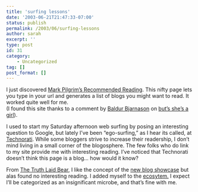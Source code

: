 ```yaml
---
title: 'surfing lessons'
date: '2003-06-21T21:47:33-07:00'
status: publish
permalink: /2003/06/surfing-lessons
author: sarah
excerpt: ''
type: post
id: 31
category:
    - Uncategorized
tag: []
post_format: []
---
```

I just discovered [Mark Pilgrim’s Recommended Reading](http://diveintomark.org/newdoor/). This nifty page lets you type in your url and generates a list of blogs you might want to read. It worked quite well for me.  
(I found this site thanks to a comment by [Baldur Bjarnason](http://www.unishade.com/cgi-bin/index.cgi) on [but’s she’s a girl](http://www.rousette.org.uk/mt-static/blog/archives/000056.html)).

I used to start my Saturday afternoon web surfing by posing an interesting question to Google, but lately I’ve been “ego-surfing,” as I hear its called, at [Technorati](http://www.technorati.com/). While some bloggers strive to increase their readership, I don’t mind living in a small corner of the blogosphere. The few folks who do link to my site provide me with interesting reading. I’ve noticed that Technorati doesn’t think this page is a blog… how would it know?

From [The Truth Laid Bear](http://www.truthlaidbear.com/), I like the concept of the [new blog showcase](http://www.truthlaidbear.com/newblogshowcase.php) but alas found no interesting reading. I added myself to the [ecosytem.](http://www.truthlaidbear.com/ecosystem.php) I expect I’ll be categorized as an insignificant microbe, and that’s fine with me.